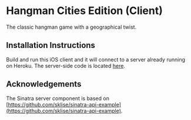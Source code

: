 # Hangman Cities Edition (Client)

The classic hangman game with a geographical twist.

## Installation Instructions

Build and run this iOS client and it will connect to a server already running on Heroku. The server-side code is located [here](https://github.com/alexanderedge/hangman-cities-server).

## Acknowledgements

The Sinatra server component is based on [https://github.com/sklise/sinatra-api-example](https://github.com/sklise/sinatra-api-example).
